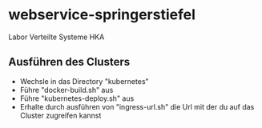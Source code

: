 # webservice-springerstiefel
Labor Verteilte Systeme HKA

## Ausführen des Clusters

- Wechsle in das Directory "kubernetes"
- Führe "docker-build.sh" aus
- Führe "kubernetes-deploy.sh" aus
- Erhalte durch ausführen von "ingress-url.sh" die Url mit der du auf das Cluster zugreifen kannst

